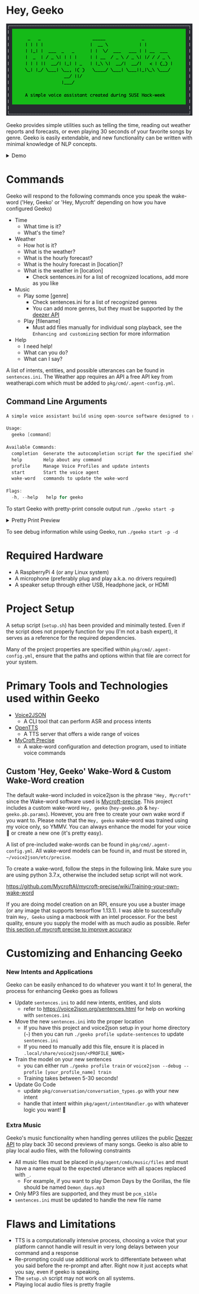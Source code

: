 # Hey, Geeko

![](./header.png)

Geeko provides simple utilities such as telling the time, reading out weather reports and forecasts,
or even playing 30 seconds of your favorite songs by genre. Geeko is easily extendable, and new functionality 
can be written with minimal knowledge of NLP concepts. 

<details closed>
<summary>Demo</summary>


https://user-images.githubusercontent.com/25062254/176788185-ab54f96b-4bfe-4e78-a508-913f613eba7e.mov

This brief demo shows what Geeko can do, and it also shows the expected latency when using one of higher quality voices. 
</details>

# Commands
Geeko will respond to the following commands once you speak the wake-word ('Hey, Geeko' or 'Hey, Mycroft' depending on how you have configured Geeko)

  + Time
    + What time is it?
    + What's the time?
  + Weather
    + How hot is it? 
    + What is the weather?
    + What is the hourly forecast?
    + What is the houlry forecast in [location]?
    + What is the weather in [location]
      + Check sentences.ini for a list of recognized locations, add more as you like
  + Music
    + Play some [genre]
      + Check sentences.ini for a list of recognized genres
      + You can add more genres, but they must be supported by the [deezer API](https://developers.deezer.com/api/explorer)
    + Play [filename]
      + Must add files manually for individual song playback, see the `Enhancing and customizing` section for more information
  + Help
    + I need help!
    + What can you do?
    + What can I say?

A list of intents, entities, and possible utterances can be found in `sentences.ini`. The Weather app requires an API 
a free API key from weatherapi.com which must be added to `pkg/cmd/.agent-config.yml`.


## Command Line Arguments 

```c
A simple voice assistant build using open-source software designed to run on raspberry pi's

Usage:
  geeko [command]

Available Commands:
  completion  Generate the autocompletion script for the specified shell
  help        Help about any command
  profile     Manage Voice Profiles and update intents
  start       Start the voice agent
  wake-word   commands to update the wake-word

Flags:
  -h, --help   help for geeko
```

To start Geeko with pretty-print console output run
`./geeko start -p`

<details closed>
<summary>Pretty Print Preview</summary>
<img src="pretty-print-preview.png"/>
</details>

To see debug information while using Geeko, run
`./geeko start -p -d`

# Required Hardware
+ A RaspberryPi 4 (or any Linux system)
+ A microphone (preferably plug and play a.k.a. no drivers required)
+ A speaker setup through either USB, Headphone jack, or HDMI

# Project Setup
A setup script (`setup.sh`) has been provided and minimally tested. Even if the script does not properly 
function for you (I'm not a bash expert), it serves as a reference for the required dependencies.  

Many of the project properties are specified within `pkg/cmd/.agent-config.yml`, ensure that the paths and options within that
file are correct for your system.

# Primary Tools and Technologies used within Geeko
+ [Voice2JSON](http://voice2json.org/)
  + A CLI tool that can perform ASR and process intents
+ [OpenTTS](https://github.com/synesthesiam/opentts)
  + A TTS server that offers a wide range of voices
+ [MyCroft Precise](https://github.com/MycroftAI/mycroft-precise)
  + A wake-word configuration and detection program, used to initiate voice commands 


## Custom 'Hey, Geeko' Wake-Word & Custom Wake-Word creation
The default wake-word included in voice2json is the phrase `"Hey, Mycroft"` since the Wake-word software used
is [Mycroft-precise](https://github.com/MycroftAI/mycroft-precise). This project includes a custom wake-word `Hey, geeko` (`hey-geeko.pb` & `hey-geeko.pb.params`). However, you are free to create your
own wake word if you want to. Please note that the `Hey, geeko` wake-word was trained using my voice only, so YMMV.
You can always enhance the model for your voice 🙂 or create a new one (it's pretty easy).  

A list of pre-included wake-words can be found in `pkg/cmd/.agent-config.yml`. All 
wake-word models can be found in, and must be stored in, `~/voice2json/etc/precise`.

To create a wake-word, follow the steps in the following link.
Make sure you are using python 3.7.x, otherwise the included setup script will not work.

https://github.com/MycroftAI/mycroft-precise/wiki/Training-your-own-wake-word

If you are doing model creation on an RPI, ensure you use a buster image (or any image that supports tensorflow 1.13.1). I was able to successfully train `Hey, Geeko` using a macbook with an intel processor.
For the best quality, ensure you supply the model with as much audio as possible. Refer [this section of mycroft precise to improve accuracy](https://github.com/MycroftAI/mycroft-precise/wiki/Training-your-own-wake-word#demoing-the-model)


# Customizing and Enhancing Geeko


### New Intents and Applications
Geeko can be easily enhanced to do whatever you want it to! In general, the process for enhancing Geeko goes as follows

+ Update `sentences.ini` to add new intents, entities, and slots 
  + refer to https://voice2json.org/sentences.html for help on working with `sentences.ini`
+ Move the new `sentences.ini` into the proper location
  + If you have this project and voice2json setup in your home directory (`~`) then you can run `./geeko profile update-sentences` to update `sentences.ini`
  + If you need to manually add this file, ensure it is placed in `.local/share/voice2json/<PROFILE_NAME>`
+ Train the model on your new sentences 
  + you can either run `./geeko profile train` or `voice2json --debug --profile [your_profile_name] train`
  + Training takes between 5-30 seconds!
+ Update Go Code
  + update `pkg/conversation/conversation_types.go` with your new intent
  + handle that intent within `pkg/agent/intentHandler.go` with whatever logic you want! 🥳

### Extra Music 
Geeko's music functionality when handling genres utilizes the public [Deezer API](https://github.com/MycroftAI/mycroft-precise) to play back 30 second previews of many songs. 
Geeko is also able to play local audio files, with the following constraints
+ All music files must be placed in `pkg/agent/cmds/music/files` and must have a name equal to the expected utterance with all spaces replaced with `_`.
  + For example, if you want to play Demon Days by the Gorillas, the file should be named `Demon_days.mp3`
+ Only MP3 files are supported, and they must be `pcm_s16le`
+ `sentences.ini` must be updated to handle the new file name


# Flaws and Limitations
 + TTS is a computationally intensive process, choosing a voice that your platform cannot handle will result in very long delays between your command and a response
 + Re-prompting could use additional work to differentiate between what you said before the re-prompt and after. Right now it just accepts what you say, even if geeko is speaking.
 + The `setup.sh` script may not work on all systems.
 + Playing local audio files is pretty fragile

